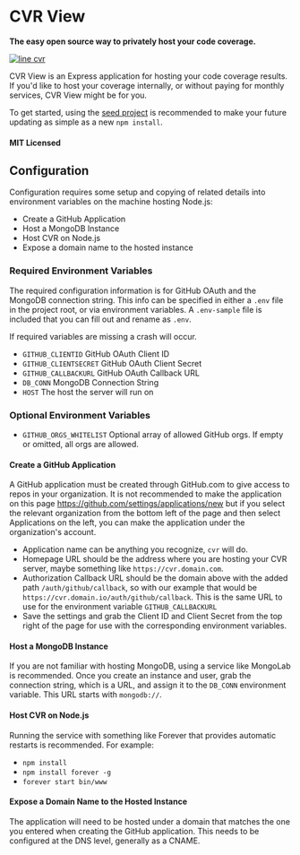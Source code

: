 # CVR View

**The easy open source way to privately host your code coverage.**

[![line cvr](https://cvr.vokal.io/vokal/cvr-view/shield.svg)](https://cvr.vokal.io/repo/vokal/cvr-view)


CVR View is an Express application for hosting your code coverage results. If you'd like to host your coverage internally, or without paying for monthly services, CVR View might be for you.

To get started, using the [seed project](https://github.com/vokal/cvr-view-seed) is recommended to make your future updating as simple as a new `npm install`.

#### MIT Licensed


## Configuration

Configuration requires some setup and copying of related details into environment variables on the machine hosting Node.js:

- Create a GitHub Application
- Host a MongoDB Instance
- Host CVR on Node.js
- Expose a domain name to the hosted instance


### Required Environment Variables

The required configuration information is for GitHub OAuth and the MongoDB connection string. This info can be specified in either a `.env` file in the project root, or via environment variables. A `.env-sample` file is included that you can fill out and rename as `.env`.

If required variables are missing a crash will occur.

- `GITHUB_CLIENTID` GitHub OAuth Client ID
- `GITHUB_CLIENTSECRET` GitHub OAuth Client Secret
- `GITHUB_CALLBACKURL` GitHub OAuth Callback URL
- `DB_CONN` MongoDB Connection String
- `HOST` The host the server will run on

### Optional Environment Variables

- `GITHUB_ORGS_WHITELIST` Optional array of allowed GitHub orgs. If empty or omitted, all orgs are allowed.


#### Create a GitHub Application

A GitHub application must be created through GitHub.com to give access to repos in your organization. It is not recommended to make the application on this page https://github.com/settings/applications/new but if you select the relevant organization from the bottom left of the page and then select Applications on the left, you can make the application under the organization's account.

- Application name can be anything you recognize, `cvr` will do.
- Homepage URL should be the address where you are hosting your CVR server, maybe something like `https://cvr.domain.com`.
- Authorization Callback URL should be the domain above with the added path `/auth/github/callback`, so with our example that would be `https://cvr.domain.io/auth/github/callback`. This is the same URL to use for the environment variable `GITHUB_CALLBACKURL`
- Save the settings and grab the Client ID and Client Secret from the top right of the page for use with the corresponding environment variables.


#### Host a MongoDB Instance

If you are not familiar with hosting MongoDB, using a service like MongoLab is recommended. Once you create an instance and user, grab the connection string, which is a URL, and assign it to the `DB_CONN` environment variable. This URL starts with `mongodb://`.


#### Host CVR on Node.js

Running the service with something like Forever that provides automatic restarts is recommended. For example:

- `npm install`
- `npm install forever -g`
- `forever start bin/www`


#### Expose a Domain Name to the Hosted Instance

The application will need to be hosted under a domain that matches the one you entered when creating the GitHub application. This needs to be configured at the DNS level, generally as a CNAME.
